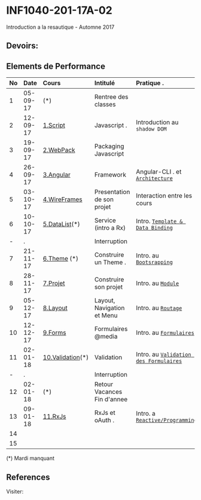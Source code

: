 # INF1040-201-17A-02

Introduction a la resautique - Automne 2017

## Devoirs:


## Elements de Performance

|No| Date   | Cours                       | Intitulé                                |  Pratique .                            |
|--|--------|:----------------------------|:----------------------------------------|:---------------------------------------|
| 1|05-09-17| (*)                         | Rentree des classes                     |                                        |
| 2|12-09-17|[1.Script](1.Script)         | Javascript .                            |  Introduction au `shadow DOM`          |
| 3|19-09-17|[2.WebPack](2.WebPack)       | Packaging Javascript                    |                                        | 
| 4|26-09-17|[3.Angular](3.Angular)       | Framework                               |  Angular-CLI . et [`Architecture`](https://angular.io/guide/architecture) |
| 5|03-10-17|[4.WireFrames](4.WireFrames) | Presentation de son projet              |  Interaction entre les cours           |
| 6|10-10-17|[5.DataList](5.DataList)(*)  | Service (intro a Rx)                    |  Intro. [`Template & Data Binding`](https://angular.io/guide/displaying-data)  |
| -| .      |                             | Interruption                            |                                        |
| 7|21-11-17|[6.Theme](6.Theme) (*)       |  Construire un Theme .                  | Intro. au [`Bootsrapping`](https://angular.io/guide/bootstrapping)  |
| 8|28-11-17|[7.Projet](7.Projet)         | Construire son projet                   | Intro. au [`Module`](https://angular.io/guide/ngmodule) |
| 9|05-12-17|[8.Layout](8.Layout)         | Layout, Navigation et Menu              | Intro. au [`Routage`](https://angular.io/guide/router) |
|10|12-12-17|[9.Forms](9.Forms)           | Formulaires  @media                      | Intro. au [`Formulaires`](https://angular.io/guide/user-input) |
|11|02-01-18|[10.Validation](10.Validation)(*)| Validation                                | Intro. au [`Validation des Formulaires`](https://angular.io/guide/form-validation) |
| -| .      |                             | Interruption                            |                                        |
|12|02-01-18| (*)                         | Retour Vacances Fin d'annee             |                                        |
|13|09-01-18|[11.RxJs](11.RxJs)           | RxJs  et oAuth .                         |  Intro. a [`Reactive/Programming`](https://auth0.com/blog/understanding-reactive-programming-and-rxjs/) |
|14|        |                             |                                         |                                        |
|15|        |                             |                                         |                                        |

(*) Mardi manquant

## References

Visiter:

